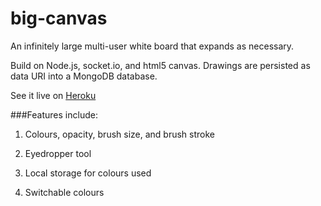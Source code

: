 big-canvas
==========

An infinitely large multi-user white board that expands as necessary.

Build on Node.js, socket.io, and html5 canvas. Drawings are persisted as data URI into a MongoDB database.

See it live on [Heroku](big-canvas.david-xu.com)


###Features include:
1. Colours, opacity, brush size, and brush stroke

2. Eyedropper tool

3. Local storage for colours used

4. Switchable colours

